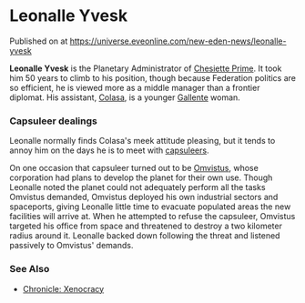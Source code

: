 # Leonalle Yvesk
Published on  at https://universe.eveonline.com/new-eden-news/leonalle-yvesk

**Leonalle Yvesk** is the Planetary Administrator of [Chesiette Prime](5jcyTOxG707UXLRMAB9eC3). It took him 50 years to climb to his position, though because Federation politics are so efficient, he is viewed more as a middle manager than a frontier diplomat. His assistant, [Colasa](4ZuFb1qjanyJMZz04wXBsy), is a younger [Gallente](4bufc5OaK80rlo20Pez6gK) woman.

### Capsuleer dealings

Leonalle normally finds Colasa's meek attitude pleasing, but it tends to annoy him on the days he is to meet with [capsuleers](15umOALoFBZxVS2oaggvJQ).

On one occasion that capsuleer turned out to be [Omvistus](14Seg6wEOEpNHopnuUbUtZ), whose corporation had plans to develop the planet for their own use. Though Leonalle noted the planet could not
adequately perform all the tasks Omvistus demanded, Omvistus deployed
his own industrial sectors and spaceports, giving Leonalle little time
to evacuate populated areas the new facilities will arrive at. When he
attempted to refuse the capsuleer, Omvistus targeted his office from
space and threatened to destroy a two kilometer radius around it.
Leonalle backed down following the threat and listened passively to
Omvistus' demands.

### See Also

-   [Chronicle: Xenocracy](59BZ8D6BhMjkWBbR7CBeKJ)

